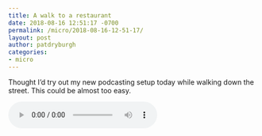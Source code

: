 ```yaml
---
title: A walk to a restaurant
date: 2018-08-16 12:51:17 -0700
permalink: /micro/2018-08-16-12-51-17/
layout: post
author: patdryburgh
categories:
- micro
---
```


Thought I’d try out my new podcasting setup today while walking down the street. This could be almost too easy.

<audio scr="{{ 'audio/2018-08-16-12-51-17.mp3' | absolute_url }}" controls="controls">
  <source scr="{{ 'audio/2018-08-16-12-51-17.mp3' | absolute_url }}" />
  <a href="{{ audio/2018-08-16-12-51-17.mp3 | prepend: site.baseurl }}">Download Audio</a>
</audio>